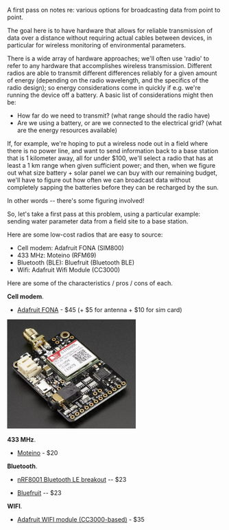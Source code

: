 A first pass on notes re: various options for broadcasting data from point to point.

The goal here is to have hardware that allows for reliable transmission of data over a distance without requiring actual cables between devices, in particular for wireless monitoring of environmental parameters.

There is a wide array of hardware approaches; we'll often use 'radio' to refer to any hardware that accomplishes wireless transmission.  Different radios are able to transmit different differences reliably for a given amount of energy (depending on the radio wavelength, and the specifics of the radio design); so energy considerations come in quickly if e.g. we're running the device off a battery. A basic list of considerations might then be:

- How far do we need to transmit? (what range should the radio have)
- Are we using a battery, or are we connected to the electrical grid? (what are the energy resources available)

If, for example, we're hoping to put a wireless node out in a field where there is no power line, and want to send information back to a base station that is 1 kilometer away, all for under $100, we'll select a radio that has at least a 1 km range when given sufficient power; and then, when we figure out what size battery + solar panel we can buy with our remaining budget, we'll have to figure out how often we can broadcast data without completely sapping the batteries before they can be recharged by the sun.

In other words -- there's some figuring involved!

So, let's take a first pass at this problem, using a particular example:  sending water parameter data from a field site to a base station.  

Here are some low-cost radios that are easy to source:

- Cell modem: Adafruit FONA (SIM800)
- 433 MHz: Moteino (RFM69)
- Bluetooth (BLE): Bluefruit (Bluetooth BLE)
- Wifi: Adafruit Wifi Module (CC3000) 

Here are some of the characteristics / pros / cons of each.

**Cell modem**.  

- [Adafruit FONA](http://www.adafruit.com/products/1963?gclid=Cj0KEQjw6vquBRCow62uo-_J_YYBEiQAMO6HimQOlkuzxVL-0okhQbUoONyUpwh6gntl6Kk8GkTCLVEaAn088P8HAQ) - $45 (+ $5 for antenna + $10 for sim card) 

<img src="./assets/fona.png" width=300>

**433 MHz**.

- [Moteino](http://lowpowerlab.com/moteino/) - $20

**Bluetooth**.

- [nRF8001 Bluetooth LE breakout](http://www.adafruit.com/products/1697) -- $23 

- [Bluefruit](http://www.adafruit.com/product/1588) -- $23 

**WIFI**. 

- [Adafruit WIFI module (CC3000-based)](http://www.adafruit.com/product/1469) - $35



 
